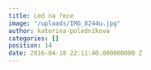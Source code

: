 ```yaml
---
title: Led na řece
image: "/uploads/IMG_8244u.jpg"
author: katerina-polednikova
categories: []
position: 14
date: 2016-04-18 22:11:40.000000000 Z
---
```

